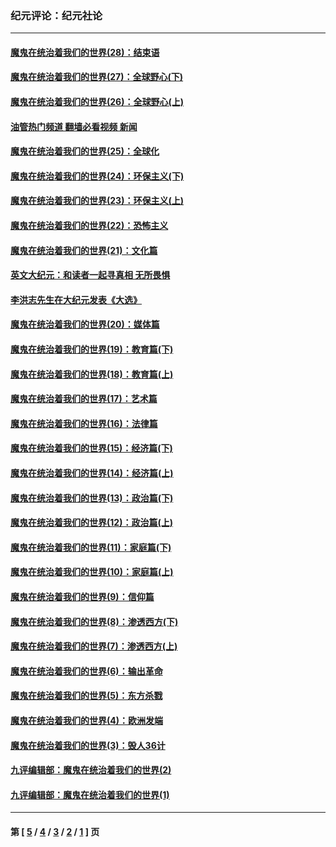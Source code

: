 ### 纪元评论：纪元社论
---
#### [魔鬼在统治着我们的世界(28)：结束语](../../pages/nsc422/n10936246.md?03260330) 
#### [魔鬼在统治着我们的世界(27)：全球野心(下)](../../pages/nsc422/n10928319.md?03260330) 
#### [魔鬼在统治着我们的世界(26)：全球野心(上)](../../pages/nsc422/n10900318.md?03260330) 
#### [油管热门频道 翻墙必看视频 新闻](ok?03260330)
#### [魔鬼在统治着我们的世界(25)：全球化](../../pages/nsc422/n10788205.md?03260330) 
#### [魔鬼在统治着我们的世界(24)：环保主义(下)](../../pages/nsc422/n10695307.md?03260330) 
#### [魔鬼在统治着我们的世界(23)：环保主义(上)](../../pages/nsc422/n10688613.md?03260330) 
#### [魔鬼在统治着我们的世界(22)：恐怖主义](../../pages/nsc422/n10614727.md?03260330) 
#### [魔鬼在统治着我们的世界(21)：文化篇](../../pages/nsc422/n10597706.md?03260330) 
#### [英文大纪元：和读者一起寻真相 无所畏惧](../../pages/nsc422/n12542027.md?03260330) 
#### [李洪志先生在大纪元发表《大选》](../../pages/nsc422/n12534746.md?03260330) 
#### [魔鬼在统治着我们的世界(20)：媒体篇](../../pages/nsc422/n10586579.md?03260330) 
#### [魔鬼在统治着我们的世界(19)：教育篇(下)](../../pages/nsc422/n10564808.md?03260330) 
#### [魔鬼在统治着我们的世界(18)：教育篇(上)](../../pages/nsc422/n10526970.md?03260330) 
#### [魔鬼在统治着我们的世界(17)：艺术篇](../../pages/nsc422/n10499093.md?03260330) 
#### [魔鬼在统治着我们的世界(16)：法律篇](../../pages/nsc422/n10485969.md?03260330) 
#### [魔鬼在统治着我们的世界(15)：经济篇(下)](../../pages/nsc422/n10469975.md?03260330) 
#### [魔鬼在统治着我们的世界(14)：经济篇(上)](../../pages/nsc422/n10457370.md?03260330) 
#### [魔鬼在统治着我们的世界(13)：政治篇(下)](../../pages/nsc422/n10448270.md?03260330) 
#### [魔鬼在统治着我们的世界(12)：政治篇(上)](../../pages/nsc422/n10444576.md?03260330) 
#### [魔鬼在统治着我们的世界(11)：家庭篇(下)](../../pages/nsc422/n10440961.md?03260330) 
#### [魔鬼在统治着我们的世界(10)：家庭篇(上)](../../pages/nsc422/n10435448.md?03260330) 
#### [魔鬼在统治着我们的世界(9)：信仰篇](../../pages/nsc422/n10432159.md?03260330) 
#### [魔鬼在统治着我们的世界(8)：渗透西方(下)](../../pages/nsc422/n10429603.md?03260330) 
#### [魔鬼在统治着我们的世界(7)：渗透西方(上)](../../pages/nsc422/n10426013.md?03260330) 
#### [魔鬼在统治着我们的世界(6)：输出革命](../../pages/nsc422/n10421536.md?03260330) 
#### [魔鬼在统治着我们的世界(5)：东方杀戮](../../pages/nsc422/n10417707.md?03260330) 
#### [魔鬼在统治着我们的世界(4)：欧洲发端](../../pages/nsc422/n10414890.md?03260330) 
#### [魔鬼在统治着我们的世界(3)：毁人36计](../../pages/nsc422/n10411583.md?03260330) 
#### [九评编辑部：魔鬼在统治着我们的世界(2)](../../pages/nsc422/n10410036.md?03260330) 
#### [九评编辑部：魔鬼在统治着我们的世界(1)](../../pages/nsc422/n10406825.md?03260330) 

---
#### 第 [ [5](./5.md?03260330) / [4](./4.md?03260330) / [3](./3.md?03260330) / [2](./2.md?03260330) / [1](./1.md?03260330) ] 页
